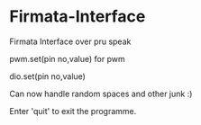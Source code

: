 # Firmata-Interface
Firmata Interface over pru speak

pwm.set(pin no,value) for pwm

dio.set(pin no,value)

Can now handle random spaces and other junk :)

Enter 'quit' to exit the programme.

